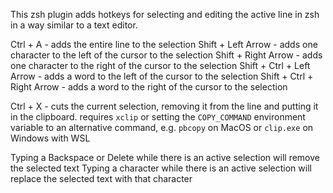 This zsh plugin adds hotkeys for selecting and editing the active line in zsh in a way similar to a text editor.

Ctrl    + A                     - adds the entire line to the selection
Shift   + Left Arrow            - adds one character to the left of the cursor to the selection
Shift   + Right Arrow           - adds one character to the right of the cursor to the selection
Shift   + Ctrl  + Left Arrow    - adds a word to the left of the cursor to the selection
Shift   + Ctrl  + Right Arrow   - adds a word to the right of the cursor to the selection

Ctrl    + X                     - cuts the current selection, removing it from the line and putting it in the clipboard.
                                  requires `xclip` or setting the `COPY_COMMAND` environment variable to an alternative command, e.g. `pbcopy` on MacOS or `clip.exe` on Windows with WSL

Typing a Backspace or Delete while there is an active selection will remove the selected text
Typing a character while there is an active selection will replace the selected text with that character
